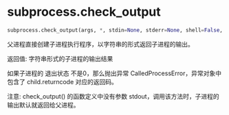 # subprocess.check_output
```python
subprocess.check_output(args, *, stdin=None, stderr=None, shell=False, universal_newlines=False)
```
父进程直接创建子进程执行程序，以字符串的形式返回子进程的输出。

返回值: 字符串形式的子进程的输出结果

如果子进程的 退出状态 不是0，那么抛出异常 CalledProcessError，异常对象中包含了 child.returncode 对应的返回码。

注意: check_output() 的函数定义中没有参数 stdout，调用该方法时，子进程的输出默认就返回给父进程。

